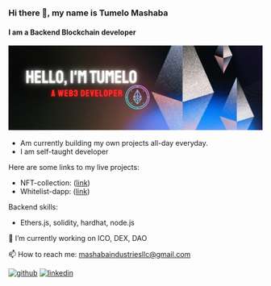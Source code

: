 ### Hi there 👋, my name is Tumelo Mashaba
#### I am a Backend Blockchain developer
![I am a Backend Blockchain developer](https://github.com/King-Wuda/King-Wuda/blob/main/Twitter%20Web3%20header.jpg)

- Am currently building my own projects all-day everyday.
- I am  self-taught developer

Here are some links to my live projects:
- NFT-collection: ([link](https://nft-collection-gamma-one.vercel.app/))
- Whitelist-dapp: ([link](https://whitelist-dapp-peach-one.vercel.app/))

Backend skills:
- Ethers.js, solidity, hardhat, node.js

🔭 I’m currently working on ICO, DEX, DAO

📫 How to reach me: mashabaindustriesllc@gmail.com 


[<img src='https://cdn.jsdelivr.net/npm/simple-icons@3.0.1/icons/github.svg' alt='github' height='40'>](https://github.com/King-Wuda)  [<img src='https://cdn.jsdelivr.net/npm/simple-icons@3.0.1/icons/linkedin.svg' alt='linkedin' height='40'>](https://www.linkedin.com/in/tumelo-mashaba-b04454244/)  

